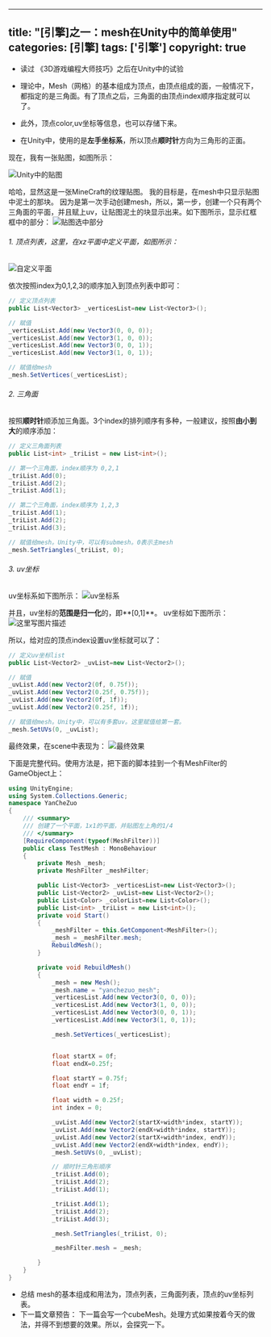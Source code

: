 ﻿
---
title: "[引擎]之一：mesh在Unity中的简单使用"
categories: [引擎]
tags: ['引擎']
copyright: true
---


* 读过 《3D游戏编程大师技巧》之后在Unity中的试验

* 理论中，Mesh（网格）的基本组成为顶点，由顶点组成的面，一般情况下，都指定的是三角面。有了顶点之后，三角面的由顶点index顺序指定就可以了。
* 此外，顶点color,uv坐标等信息，也可以存储下来。
* 在Unity中，使用的是**左手坐标系**，所以顶点**顺时针**方向为三角形的正面。

<!--more-->

现在，我有一张贴图，如图所示：

![Unity中的贴图](http://img.blog.csdn.net/20180104121421458?watermark/2/text/aHR0cDovL2Jsb2cuY3Nkbi5uZXQveWFuY2hlenVv/font/5a6L5L2T/fontsize/400/fill/I0JBQkFCMA==/dissolve/70/gravity/SouthEast)

哈哈，显然这是一张MineCraft的纹理贴图。
我的目标是，在mesh中只显示贴图中泥土的那块。
因为是第一次手动创建mesh，所以，第一步，创建一个只有两个三角面的平面，并且赋上uv，让贴图泥土的块显示出来。如下图所示，显示红框框中的部分：
![贴图选中部分](http://img.blog.csdn.net/20180104121840989?watermark/2/text/aHR0cDovL2Jsb2cuY3Nkbi5uZXQveWFuY2hlenVv/font/5a6L5L2T/fontsize/400/fill/I0JBQkFCMA==/dissolve/70/gravity/SouthEast)

###### 1.  顶点列表，这里，在xz平面中定义平面，如图所示：
![自定义平面](http://img.blog.csdn.net/20180104122741606?watermark/2/text/aHR0cDovL2Jsb2cuY3Nkbi5uZXQveWFuY2hlenVv/font/5a6L5L2T/fontsize/400/fill/I0JBQkFCMA==/dissolve/70/gravity/SouthEast)

依次按照index为0,1,2,3的顺序加入到顶点列表中即可：

```  c#
// 定义顶点列表
public List<Vector3> _verticesList=new List<Vector3>();	
```

``` c#
// 赋值
_verticesList.Add(new Vector3(0, 0, 0)); 
_verticesList.Add(new Vector3(1, 0, 0));
_verticesList.Add(new Vector3(0, 0, 1));
_verticesList.Add(new Vector3(1, 0, 1));
```

``` c#
// 赋值给mesh
_mesh.SetVertices(_verticesList);
```



###### 2. 三角面
按照**顺时针**顺添加三角面。3个index的排列顺序有多种，一般建议，按照**由小到大**的顺序添加：
``` c#
// 定义三角面列表
public List<int> _triList = new List<int>();
```

``` c#
// 第一个三角面，index顺序为 0,2,1
_triList.Add(0);
_triList.Add(2);
_triList.Add(1);

// 第二个三角面，index顺序为 1,2,3
_triList.Add(1);
_triList.Add(2);
_triList.Add(3);
```
``` c#
// 赋值给mesh。Unity中，可以有submesh。0表示主mesh
_mesh.SetTriangles(_triList, 0);
```
###### 3. uv坐标
uv坐标系如下图所示：
![uv坐标系](http://img.blog.csdn.net/20180104130633219?watermark/2/text/aHR0cDovL2Jsb2cuY3Nkbi5uZXQveWFuY2hlenVv/font/5a6L5L2T/fontsize/400/fill/I0JBQkFCMA==/dissolve/70/gravity/SouthEast)

并且，uv坐标的**范围是归一化**的，即**[0,1]**。
uv坐标如下图所示：
![这里写图片描述](http://img.blog.csdn.net/20180104131204351?watermark/2/text/aHR0cDovL2Jsb2cuY3Nkbi5uZXQveWFuY2hlenVv/font/5a6L5L2T/fontsize/400/fill/I0JBQkFCMA==/dissolve/70/gravity/SouthEast)

所以，给对应的顶点index设置uv坐标就可以了：
``` c#
// 定义uv坐标list
public List<Vector2> _uvList=new List<Vector2>();

```
``` c#
// 赋值
_uvList.Add(new Vector2(0f, 0.75f));
_uvList.Add(new Vector2(0.25f, 0.75f));
_uvList.Add(new Vector2(0f, 1f));
_uvList.Add(new Vector2(0.25f, 1f));


```
``` c#
// 赋值给mesh。Unity中，可以有多套uv。这里赋值给第一套。
_mesh.SetUVs(0, _uvList);
```




最终效果，在scene中表现为：
![最终效果](http://img.blog.csdn.net/20180104132001692?watermark/2/text/aHR0cDovL2Jsb2cuY3Nkbi5uZXQveWFuY2hlenVv/font/5a6L5L2T/fontsize/400/fill/I0JBQkFCMA==/dissolve/70/gravity/SouthEast)

下面是完整代码。使用方法是，把下面的脚本挂到一个有MeshFilter的GameObject上：
``` c#
using UnityEngine;
using System.Collections.Generic;
namespace YanCheZuo
{
    /// <summary>
    /// 创建了一个平面，1x1的平面，并贴图左上角的1/4
    /// </summary>
    [RequireComponent(typeof(MeshFilter))]
    public class TestMesh : MonoBehaviour
    {
        private Mesh _mesh;
        private MeshFilter _meshFilter;

        public List<Vector3> _verticesList=new List<Vector3>();
        public List<Vector2> _uvList=new List<Vector2>();
        public List<Color> _colorList=new List<Color>();
        public List<int> _triList = new List<int>();
        private void Start()
        {
            _meshFilter = this.GetComponent<MeshFilter>();
            _mesh = _meshFilter.mesh;
            RebuildMesh();
        }

        private void RebuildMesh()
        {
            _mesh = new Mesh();
            _mesh.name = "yanchezuo_mesh";
            _verticesList.Add(new Vector3(0, 0, 0));
            _verticesList.Add(new Vector3(1, 0, 0));
            _verticesList.Add(new Vector3(0, 0, 1));
            _verticesList.Add(new Vector3(1, 0, 1));

            _mesh.SetVertices(_verticesList);


            float startX = 0f;
            float endX=0.25f;

            float startY = 0.75f;
            float endY = 1f;

            float width = 0.25f;
            int index = 0;

            _uvList.Add(new Vector2(startX+width*index, startY));
            _uvList.Add(new Vector2(endX+width*index, startY));
            _uvList.Add(new Vector2(startX+width*index, endY));
            _uvList.Add(new Vector2(endX+width*index, endY));
            _mesh.SetUVs(0, _uvList);

            // 顺时针三角形顺序
            _triList.Add(0);
            _triList.Add(2);
            _triList.Add(1);

            _triList.Add(1);
            _triList.Add(2);
            _triList.Add(3);

            _mesh.SetTriangles(_triList, 0);

            _meshFilter.mesh = _mesh;

        }
    }
}

```

* 总结
mesh的基本组成和用法为，顶点列表，三角面列表，顶点的uv坐标列表。
* 下一篇文章预告：
下一篇会写一个cubeMesh。处理方式如果按着今天的做法，并得不到想要的效果。所以，会探究一下。
